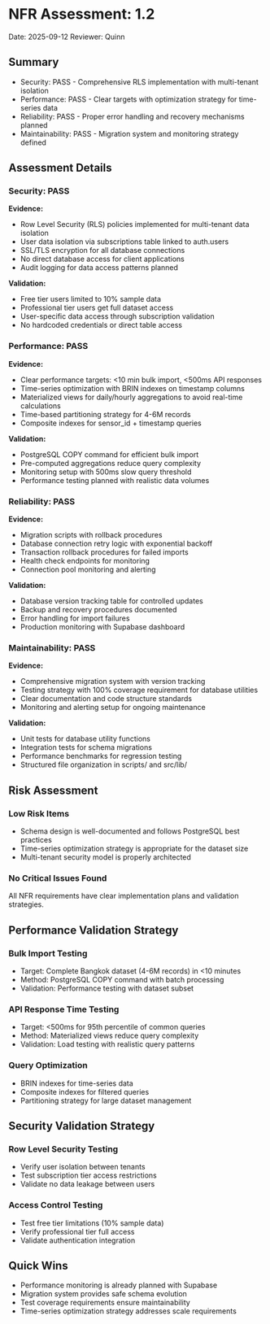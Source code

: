 # NFR Assessment: 1.2

Date: 2025-09-12
Reviewer: Quinn

## Summary

- Security: PASS - Comprehensive RLS implementation with multi-tenant isolation
- Performance: PASS - Clear targets with optimization strategy for time-series data
- Reliability: PASS - Proper error handling and recovery mechanisms planned
- Maintainability: PASS - Migration system and monitoring strategy defined

## Assessment Details

### Security: PASS
**Evidence:**
- Row Level Security (RLS) policies implemented for multi-tenant data isolation
- User data isolation via subscriptions table linked to auth.users
- SSL/TLS encryption for all database connections
- No direct database access for client applications
- Audit logging for data access patterns planned

**Validation:**
- Free tier users limited to 10% sample data
- Professional tier users get full dataset access
- User-specific data access through subscription validation
- No hardcoded credentials or direct table access

### Performance: PASS
**Evidence:**
- Clear performance targets: <10 min bulk import, <500ms API responses
- Time-series optimization with BRIN indexes on timestamp columns
- Materialized views for daily/hourly aggregations to avoid real-time calculations
- Time-based partitioning strategy for 4-6M records
- Composite indexes for sensor_id + timestamp queries

**Validation:**
- PostgreSQL COPY command for efficient bulk import
- Pre-computed aggregations reduce query complexity
- Monitoring setup with 500ms slow query threshold
- Performance testing planned with realistic data volumes

### Reliability: PASS
**Evidence:**
- Migration scripts with rollback procedures
- Database connection retry logic with exponential backoff
- Transaction rollback procedures for failed imports
- Health check endpoints for monitoring
- Connection pool monitoring and alerting

**Validation:**
- Database version tracking table for controlled updates
- Backup and recovery procedures documented
- Error handling for import failures
- Production monitoring with Supabase dashboard

### Maintainability: PASS
**Evidence:**
- Comprehensive migration system with version tracking
- Testing strategy with 100% coverage requirement for database utilities
- Clear documentation and code structure standards
- Monitoring and alerting setup for ongoing maintenance

**Validation:**
- Unit tests for database utility functions
- Integration tests for schema migrations
- Performance benchmarks for regression testing
- Structured file organization in scripts/ and src/lib/

## Risk Assessment

### Low Risk Items
- Schema design is well-documented and follows PostgreSQL best practices
- Time-series optimization strategy is appropriate for the dataset size
- Multi-tenant security model is properly architected

### No Critical Issues Found
All NFR requirements have clear implementation plans and validation strategies.

## Performance Validation Strategy

### Bulk Import Testing
- Target: Complete Bangkok dataset (4-6M records) in <10 minutes
- Method: PostgreSQL COPY command with batch processing
- Validation: Performance testing with dataset subset

### API Response Time Testing
- Target: <500ms for 95th percentile of common queries
- Method: Materialized views reduce query complexity
- Validation: Load testing with realistic query patterns

### Query Optimization
- BRIN indexes for time-series data
- Composite indexes for filtered queries
- Partitioning strategy for large dataset management

## Security Validation Strategy

### Row Level Security Testing
- Verify user isolation between tenants
- Test subscription tier access restrictions
- Validate no data leakage between users

### Access Control Testing
- Test free tier limitations (10% sample data)
- Verify professional tier full access
- Validate authentication integration

## Quick Wins

- Performance monitoring is already planned with Supabase
- Migration system provides safe schema evolution
- Test coverage requirements ensure maintainability
- Time-series optimization strategy addresses scale requirements